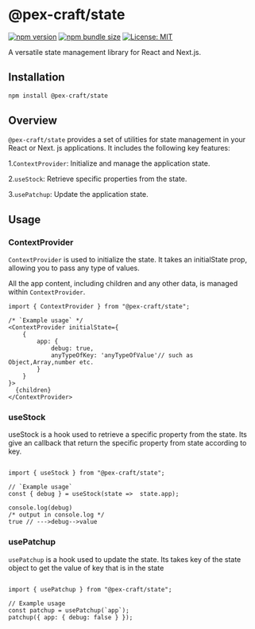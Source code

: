 # @pex-craft/state


[![npm version](https://img.shields.io/npm/v/@pex-craft/state)](https://www.npmjs.com/package/@pex-craft/state)
[![npm bundle size](https://img.shields.io/bundlephobia/min/@pex-craft/state)](https://bundlephobia.com/package/@pex-craft/state@1.0.0)
[![License: MIT](https://img.shields.io/badge/License-MIT-blue.svg)](https://github.com/Sufiyan-Ayoub/state/blob/main/LICENSE)


A versatile state management library for React and Next.js.

## Installation

```bash
npm install @pex-craft/state

```

## Overview

`@pex-craft/state` provides a set of utilities for state management in your React or Next.  js applications. It includes the following key features:

1.`ContextProvider`: Initialize and manage the application state.

2.`useStock`: Retrieve specific properties from the state.

3.`usePatchup`: Update the application state.

## Usage
### ContextProvider
`ContextProvider` is used to initialize the state. It takes an initialState prop, allowing you to pass any type of values.

All the app content, including children and any other data, is managed within `ContextProvider`.

```tsx
import { ContextProvider } from "@pex-craft/state";

/* `Example usage` */
<ContextProvider initialState={
    {
        app: {
            debug: true,
            anyTypeOfKey: 'anyTypeOfValue'// such as Object,Array,number etc.
        }
    }
}>
  {children}
</ContextProvider>

```

### useStock

useStock is a hook used to retrieve a specific property from the state.
Its give an callback that return the specific property from state according to key.

```tsx

import { useStock } from "@pex-craft/state";

// `Example usage`
const { debug } = useStock(state =>  state.app);

console.log(debug)
/* output in console.log */ 
true // --->debug-->value

```

### usePatchup
`usePatchup` is a hook used to update the state.
Its takes key of the state object  to get the value of key that is in the state

```tsx

import { usePatchup } from "@pex-craft/state";

// Example usage
const patchup = usePatchup(`app`);
patchup({ app: { debug: false } });

```
